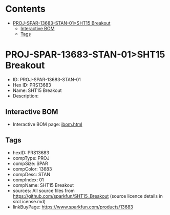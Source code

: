



Contents
========

* [PROJ-SPAR-13683-STAN-01>SHT15 Breakout](#proj-spar-13683-stan-01sht15-breakout)
	* [Interactive BOM](#interactive-bom)
	* [Tags](#tags)

# PROJ-SPAR-13683-STAN-01>SHT15 Breakout

- ID: PROJ-SPAR-13683-STAN-01
- Hex ID: PRS13683
- Name: SHT15 Breakout
- Description: 

## Interactive BOM

- Interactive BOM page: [ibom.html](kicad/bom/ibom.html)

## Tags

- hexID: PRS13683
- oompType: PROJ
- oompSize: SPAR
- oompColor: 13683
- oompDesc: STAN
- oompIndex: 01
- oompName: SHT15 Breakout
- sources: All source files from https://github.com/sparkfun/SHT15_Breakout (source licence details in srcLicense.md)
- linkBuyPage: https://www.sparkfun.com/products/13683
